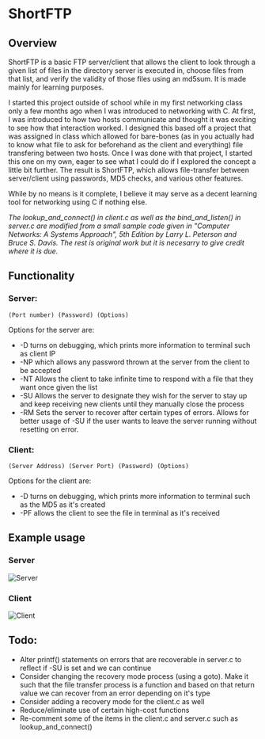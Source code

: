 # ShortFTP

## Overview
ShortFTP is a basic FTP server/client that allows the client to look through a given list of files in the directory server is executed in, choose files from that list, and verify the validity of those files using an md5sum. It is made mainly for learning purposes.


I started this project outside of school while in my first networking class only a few months ago when I was introduced to networking with C. At first, I was introduced to how two hosts communicate and thought it was exciting to see how that interaction worked. I designed this based off a project that was assigned in class which allowed for bare-bones (as in you actually had to know what file to ask for beforehand as the client and everything) file transfering between two hosts. Once I was done with that project, I started this one on my own, eager to see what I could do if I explored the concept a little bit further. The result is ShortFTP, which allows file-transfer between server/client using passwords, MD5 checks, and various other features. 


While by no means is it complete, I believe it may serve as a decent learning tool for networking using C if nothing else.


*The lookup_and_connect() in client.c as well as the bind_and_listen() in server.c are modified from a small sample code given in "Computer Networks: A Systems Approach", 5th Edition by Larry L. Peterson and Bruce S. Davis. The rest is original work but it is necesarry to give credit where it is due.*


## Functionality
### Server:
`(Port number) (Password) (Options)`

Options for the server are:
* -D turns on debugging, which prints more information to terminal such as client IP
* -NP which allows any password thrown at the server from the client to be accepted
* -NT Allows the client to take infinite time to respond with a file that they want once given the list
* -SU Allows the server to designate they wish for the server to stay up and keep receiving new clients until they manually close the process
* -RM Sets the server to recover after certain types of errors. Allows for better usage of -SU if the user wants to leave the server running without resetting on error.


### Client:
`(Server Address) (Server Port) (Password) (Options)`

Options for the client are:
* -D turns on debugging, which prints more information to terminal such as the MD5 as it's created
* -PF allows the client to see the file in terminal as it's received


## Example usage
### Server
![Server](https://imgur.com/UJsUlxB.png)


### Client
![Client](https://imgur.com/adCRoE7.png)


## Todo:
* Alter printf() statements on errors that are recoverable in server.c to reflect if -SU is set and we can continue
* Consider changing the recovery mode process (using a goto). Make it such that the file transfer process is a function and based on that return value we can recover from an error depending on it's type
* Consider adding a recovery mode for the client.c as well
* Reduce/eliminate use of certain high-cost functions
* Re-comment some of the items in the client.c and server.c such as lookup_and_connect()